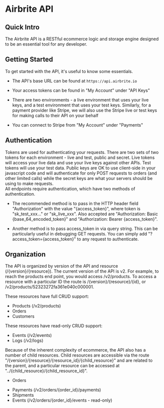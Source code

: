 # Airbrite API


## Quick Intro

The Airbrite API is a RESTful ecommerce logic and storage engine designed to be an essential tool for any developer.  




## Getting Started

To get started with the API, it's useful to know some essentials.

* The API's base URL can be found at `https://api.airbrite.io`

* Your access tokens can be found in "My Account" under "API Keys"

* There are two environments - a live environment that uses your live keys, and a test environment that uses your test keys.  Similarly, for a payment provider like Stripe, we will also use the Stripe live or test keys for making calls to their API on your behalf

* You can connect to Stripe from "My Account" under "Payments"




## Authentication

Tokens are used for authenticating your requests.  There are two sets of two tokens for each environment - live and test, public and secret.  Live tokens will access your live data and use your live keys against other APIs.  Test tokens will use your test data.  Public keys are OK to use client-side in your javascript code and will authenticate for only POST requests to orders (and other limited calls) while the secret keys are what your servers should be using to make requests.    
All endpoints require authentication, which have two methods of authentication.

* The recommended method is to pass in the HTTP header field "Authorization" with the value "{access_token}", where token is "sk_test_xxx..." or "sk_live_xxx".  Also accepted are "Authorization: Basic {base_64_encoded_token}" and "Authorization: Bearer {access_token}".

* Another method is to pass access_token in via query string.  This can be particularly useful in debugging GET requests.  You can simply add "?access_token={access_token}" to any request to authenticate.




## Organization

The API is organized by version of the API and resource (/{version}/{resource}).  The current version of the API is v2. For example, to reach the products end point, you would access /v2/products. To access a resource with a particular ID the route is /{version}/{resource}/{id}, or /v2/products/52323272fa361e040c000001.

These resources have full CRUD support:

* Products (/v2/products)
* Orders
* Customers

These resources have read-only CRUD support:

* Events (/v2/events)
* Logs (/v2/logs)

Because of the inherent complexity of ecommerce, the API also has a number of child resources.  Child resources are accessible via the route "/{version}/{resource}/{resource_id}/{child_resource}" and are related to the parent, and a particular resource can be accessed at "../{child_resource}/{child_resource_id}".  

* Orders
+ Payments (/v2/orders/{order_id}/payments)
+ Shipments
+ Events (/v2/orders/{order_id}/events - read-only)



